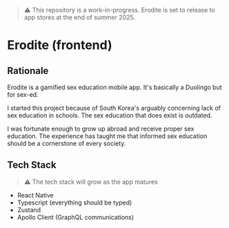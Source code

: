>⚠️ This repository is a work-in-progress. Erodite is set to release to app stores at the end of summer 2025.

# Erodite (frontend)
## Rationale
Erodite is a gamified sex education mobile app. It's basically a Duolingo but for sex-ed.

 I started this project because of South Korea's arguably concerning lack of sex education in schools. The sex education that does exist is outdated.

I was fortunate enough to grow up abroad and receive proper sex education. The experience has taught me that informed sex education should be a cornerstone of every society.

## Tech Stack
> ⚠️ The tech stack will grow as the app matures
* React Native 
* Typescript (everything should be typed)
* Zustand
* Apollo Client (GraphQL communications)
